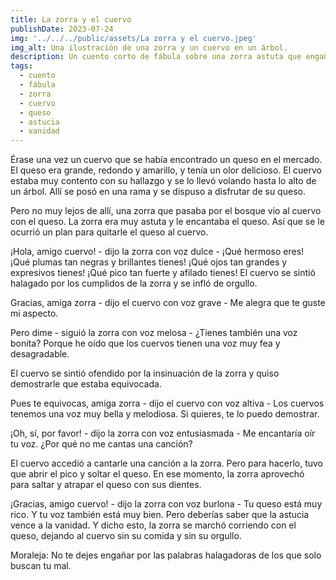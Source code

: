```yaml
---
title: La zorra y el cuervo 
publishDate: 2023-07-24 
img: '../../../public/assets/La zorra y el cuervo.jpeg'
img_alt: Una ilustración de una zorra y un cuervo en un árbol.
description: Un cuento corto de fábula sobre una zorra astuta que engaña a un cuervo vanidoso para quitarle un queso. 
tags: 
  - cuento
  - fábula
  - zorra
  - cuervo
  - queso
  - astucia
  - vanidad
---
```


Érase una vez un cuervo que se había encontrado un queso en el mercado. El queso era grande, redondo y amarillo, y tenía un olor delicioso. El cuervo estaba muy contento con su hallazgo y se lo llevó volando hasta lo alto de un árbol. Allí se posó en una rama y se dispuso a disfrutar de su queso.

Pero no muy lejos de allí, una zorra que pasaba por el bosque vio al cuervo con el queso. La zorra era muy astuta y le encantaba el queso. Así que se le ocurrió un plan para quitarle el queso al cuervo.

¡Hola, amigo cuervo! - dijo la zorra con voz dulce - ¡Qué hermoso eres! ¡Qué plumas tan negras y brillantes tienes! ¡Qué ojos tan grandes y expresivos tienes! ¡Qué pico tan fuerte y afilado tienes!
El cuervo se sintió halagado por los cumplidos de la zorra y se infló de orgullo.

Gracias, amiga zorra - dijo el cuervo con voz grave - Me alegra que te guste mi aspecto.

Pero dime - siguió la zorra con voz melosa - ¿Tienes también una voz bonita? Porque he oído que los cuervos tienen una voz muy fea y desagradable.

El cuervo se sintió ofendido por la insinuación de la zorra y quiso demostrarle que estaba equivocada.

Pues te equivocas, amiga zorra - dijo el cuervo con voz altiva - Los cuervos tenemos una voz muy bella y melodiosa. Si quieres, te lo puedo demostrar.

¡Oh, sí, por favor! - dijo la zorra con voz entusiasmada - Me encantaría oír tu voz. ¿Por qué no me cantas una canción?

El cuervo accedió a cantarle una canción a la zorra. Pero para hacerlo, tuvo que abrir el pico y soltar el queso. En ese momento, la zorra aprovechó para saltar y atrapar el queso con sus dientes.

¡Gracias, amigo cuervo! - dijo la zorra con voz burlona - Tu queso está muy rico. Y tu voz también está muy bien. Pero deberías saber que la astucia vence a la vanidad.
Y dicho esto, la zorra se marchó corriendo con el queso, dejando al cuervo sin su comida y sin su orgullo.

Moraleja: No te dejes engañar por las palabras halagadoras de los que solo buscan tu mal.